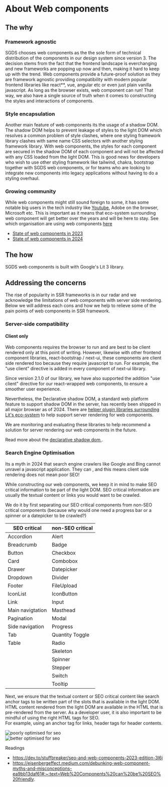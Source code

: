 # About Web components

## The why

### Framework agnostic

SGDS chooses web components as the the sole form of technical distribution of the components in our design system since version 3. The decision stems from the fact that the frontend landscape is everchanging and new frameworks are popping up now and then, making it hard to keep up with the trend. Web components provide a future-proof solution as they are framework agnostic providing compatibility with modern popular frontend libraries like react\*\*, vue, angular etc or even just plain vanilla javascript. As long as the browser exists, web component can run! That way, we also have a single source of truth when it comes to constructing the styles and interactions of components.

### Style encapsulation

Another main feature of web components its the usage of a shadow DOM. The shadow DOM helps to prevent leakage of styles to the light DOM which resolves a common problem of style clashes, where one styling framework library clashes with same name CSS selectors with another styling framework library. With web components, the styles for each component are secured in the shadow DOM of each component and will not be affected with any CSS loaded from the light DOM. This is good news for developers who wish to use other styling framework like tailwind, chakra, bootstrap together with SGDS web components, or for teams who are looking to integrate new components into legacy applications without having to do a styling overhaul.

### Growing community

While web components might still sound foreign to some, it has some notable big users in the tech industry like <a href="https://levelup.gitconnected.com/web-components-at-big-tech-companies-youtube-84266bb507fd" target="_blank">Youtube</a>, Adobe on the browser, Microsoft etc. This is important as it means that eco-system surrounding web component will get better over the years and will be here to stay. See which organisation are using web components <a href="https://arewebcomponentsathingyet.com/" target="_blank">here</a>

- <a href="https://eisenbergeffect.medium.com/2023-state-of-web-components-c8feb21d4f16" target="_blank">State of web components in 2023 </a>
- <a href="https://eisenbergeffect.medium.com/web-components-2024-winter-update-445f27e7613a" target="_blank">State of web components in 2024 </a>

## The how

SGDS web components is built with Google's Lit 3 library.

## Addressing the concerns

The rise of popularity in SSR frameworks is in our radar and we acknowledge the limitations of web components with server side rendering. Below we will address each cons and how we help to relieve some of the pain points of web components in SSR framework.

### Server-side compatibility

#### Client only

Web components requires the browser to run and are best to be client rendered only at this point of writing. However, likewise with other frontend component libraries, react-bootstrap / next-ui, these components are client side rendered too because they require javascript to run. For example, the "use client" directive is added in every component of next-ui library.

Since version 2.1.0 of our library, we have also supported the addition "use client" directive for our react-wrapped web components, to ensure a smoother user experience.

Nevertheless, the Declarative shadow DOM, a standard web platform feature to support shadow DOM in the server, has recently been shipped in all major browser as of 2024.
There are <a href="https://lit.dev/docs/ssr/overview/" target="_blank">helper plugin libraries surrounding Lit's eco-system</a> to help support server rendering for web components.

We are monitoring and evaluating these libraries to help recommend a solution for server rendering our web components in the future.

Read more about the <a href="https://web.dev/articles/declarative-shadow-dom" target="_blank">declarative shadow dom </a>.

### Search Engine Optimisation

Its a myth in 2024 that search engine crawlers like Google and Bing cannot unravel a javascript application. They can , and this means client side rendering does not mean poor SEO!

While constructing our web components, we keep it in mind to make SEO critical information to be part of the light DOM. SEO critical information are usually the textual content or links you would want to be crawled.

We do it by first separating our SEO critical components from non-SEO critical components (because why would one need a progress bar or a spinner or a datepicker to be crawled?)

| SEO critical     | non-SEO critical |
| ---------------- | ---------------- |
| Accordion        | Alert            |
| Breadcrumb       | Badge            |
| Button           | Checkbox         |
| Card             | Combobox         |
| Drawer           | Datepicker       |
| Dropdown         | Divider          |
| Footer           | FileUpload       |
| IconList         | IconButton       |
| Link             | Input            |
| Main navigtation | Masthead         |
| Pagination       | Modal            |
| Side navigation  | Progress         |
| Tab              | Quantity Toggle  |
| Table            | Radio            |
|                  | Skeleton         |
|                  | Spinner          |
|                  | Stepper          |
|                  | Switch           |
|                  | Tooltip          |

Next, we ensure that the textual content or SEO critical content like search anchor tags to be written part of the slots that is available in the light DOM.
HTML content rendered from the light DOM are available in the HTML that is pre-rendered from the server.
As a developer user, it is also important to be mindful of using the right HTML tags for SEO.  
For example, using an anchor tag for links, header tags for header contents.

<img src="/poor-seo.svg" alt="poorly optimised for seo" />
<br/>
<img src="/good-seo.svg" alt="better optimised for seo" />

Readings

- https://dev.to/stuffbreaker/seo-and-web-components-2023-edition-3l6i
- https://eisenbergeffect.medium.com/debunking-web-component-myths-and-misconceptions-ea9bb13daf61#:~:text=Web%20Components%20can%20be%20SEO%20friendly.
